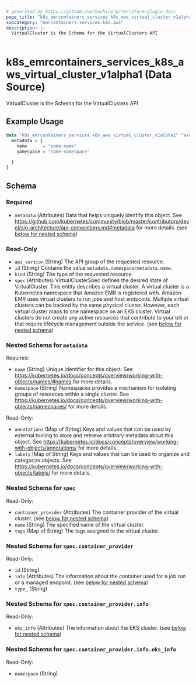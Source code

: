 ```yaml
---
# generated by https://github.com/hashicorp/terraform-plugin-docs
page_title: "k8s_emrcontainers_services_k8s_aws_virtual_cluster_v1alpha1 Data Source - terraform-provider-k8s"
subcategory: "emrcontainers.services.k8s.aws"
description: |-
  VirtualCluster is the Schema for the VirtualClusters API
---
```


# k8s_emrcontainers_services_k8s_aws_virtual_cluster_v1alpha1 (Data Source)

VirtualCluster is the Schema for the VirtualClusters API

## Example Usage

```terraform
data "k8s_emrcontainers_services_k8s_aws_virtual_cluster_v1alpha1" "example" {
  metadata = {
    name      = "some-name"
    namespace = "some-namespace"

  }
}
```

<!-- schema generated by tfplugindocs -->
## Schema

### Required

- `metadata` (Attributes) Data that helps uniquely identify this object. See https://github.com/kubernetes/community/blob/master/contributors/devel/sig-architecture/api-conventions.md#metadata for more details. (see [below for nested schema](#nestedatt--metadata))

### Read-Only

- `api_version` (String) The API group of the requested resource.
- `id` (String) Contains the value `metadata.namespace/metadata.name`.
- `kind` (String) The type of the requested resource.
- `spec` (Attributes) VirtualClusterSpec defines the desired state of VirtualCluster.  This entity describes a virtual cluster. A virtual cluster is a Kubernetes namespace that Amazon EMR is registered with. Amazon EMR uses virtual clusters to run jobs and host endpoints. Multiple virtual clusters can be backed by the same physical cluster. However, each virtual cluster maps to one namespace on an EKS cluster. Virtual clusters do not create any active resources that contribute to your bill or that require lifecycle management outside the service. (see [below for nested schema](#nestedatt--spec))

<a id="nestedatt--metadata"></a>
### Nested Schema for `metadata`

Required:

- `name` (String) Unique identifier for this object. See https://kubernetes.io/docs/concepts/overview/working-with-objects/names/#names for more details.
- `namespace` (String) Namespaces provides a mechanism for isolating groups of resources within a single cluster. See https://kubernetes.io/docs/concepts/overview/working-with-objects/namespaces/ for more details.

Read-Only:

- `annotations` (Map of String) Keys and values that can be used by external tooling to store and retrieve arbitrary metadata about this object. See https://kubernetes.io/docs/concepts/overview/working-with-objects/annotations/ for more details.
- `labels` (Map of String) Keys and values that can be used to organize and categorize objects. See https://kubernetes.io/docs/concepts/overview/working-with-objects/labels/ for more details.


<a id="nestedatt--spec"></a>
### Nested Schema for `spec`

Read-Only:

- `container_provider` (Attributes) The container provider of the virtual cluster. (see [below for nested schema](#nestedatt--spec--container_provider))
- `name` (String) The specified name of the virtual cluster.
- `tags` (Map of String) The tags assigned to the virtual cluster.

<a id="nestedatt--spec--container_provider"></a>
### Nested Schema for `spec.container_provider`

Read-Only:

- `id` (String)
- `info` (Attributes) The information about the container used for a job run or a managed endpoint. (see [below for nested schema](#nestedatt--spec--container_provider--info))
- `type_` (String)

<a id="nestedatt--spec--container_provider--info"></a>
### Nested Schema for `spec.container_provider.info`

Read-Only:

- `eks_info` (Attributes) The information about the EKS cluster. (see [below for nested schema](#nestedatt--spec--container_provider--info--eks_info))

<a id="nestedatt--spec--container_provider--info--eks_info"></a>
### Nested Schema for `spec.container_provider.info.eks_info`

Read-Only:

- `namespace` (String)
